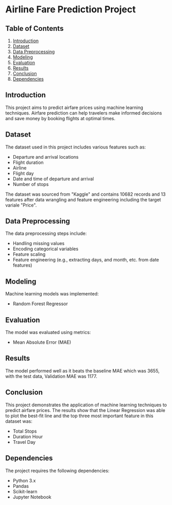 # Airline Fare Prediction Project

## Table of Contents
1. [Introduction](#introduction)
2. [Dataset](#dataset)
3. [Data Preprocessing](#data-preprocessing)
4. [Modeling](#modeling)
5. [Evaluation](#evaluation)
6. [Results](#results)
7. [Conclusion](#conclusion)
9. [Dependencies](#dependencies)

## Introduction
This project aims to predict airfare prices using machine learning techniques. Airfare prediction can help travelers make informed decisions and save money by booking flights at optimal times.

## Dataset
The dataset used in this project includes various features such as:
- Departure and arrival locations
- Flight duration
- Airline
- Flight day
- Date and time of departure and arrival
- Number of stops

The dataset was sourced from "Kaggle" and contains 10682 records and 13 features after data wrangling and feature engineering including the target variale "Price".

## Data Preprocessing
The data preprocessing steps include:
- Handling missing values
- Encoding categorical variables
- Feature scaling
- Feature engineering (e.g., extracting days, and month, etc. from date features)

## Modeling
Machine learning models was implemented:
- Random Forest Regressor

## Evaluation
The model was evaluated using metrics:
- Mean Absolute Error (MAE)

## Results
The model performed well as it beats the baseline MAE which was 3655, with the test data, Validation MAE was 1177.

## Conclusion
This project demonstrates the application of machine learning techniques to predict airfare prices. The results show that the Linear Regression was able to plot the best-fit line and the top three most important feature in this dataset was:
- Total Stops
- Duration Hour
- Travel Day

## Dependencies
The project requires the following dependencies:
- Python 3.x
- Pandas
- Scikit-learn
- Jupyter Notebook
